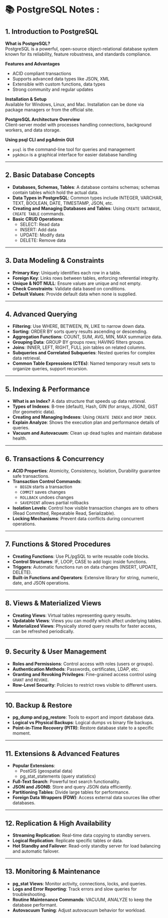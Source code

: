 # 📚 PostgreSQL Notes : 

## 1. Introduction to PostgreSQL

**What is PostgreSQL?**  
PostgreSQL is a powerful, open-source object-relational database system known for its reliability, feature robustness, and standards compliance.

**Features and Advantages**  
- ACID compliant transactions  
- Supports advanced data types like JSON, XML  
- Extensible with custom functions, data types  
- Strong community and regular updates  

**Installation & Setup**  
Available for Windows, Linux, and Mac. Installation can be done via package managers or from the official site.  

**PostgreSQL Architecture Overview**  
Client-server model with processes handling connections, background workers, and data storage.  

**Using psql CLI and pgAdmin GUI**  
- `psql` is the command-line tool for queries and management  
- `pgAdmin` is a graphical interface for easier database handling

---

## 2. Basic Database Concepts

- **Databases, Schemas, Tables**: A database contains schemas; schemas contain tables which hold the actual data.  
- **Data Types in PostgreSQL**: Common types include INTEGER, VARCHAR, TEXT, BOOLEAN, DATE, TIMESTAMP, JSON, etc.  
- **Creating and Managing Databases and Tables**: Using `CREATE DATABASE`, `CREATE TABLE` commands.  
- **Basic CRUD Operations**:  
  - SELECT: Read data  
  - INSERT: Add data  
  - UPDATE: Modify data  
  - DELETE: Remove data

---

## 3. Data Modeling & Constraints

- **Primary Key**: Uniquely identifies each row in a table.  
- **Foreign Key**: Links rows between tables, enforcing referential integrity.  
- **Unique & NOT NULL**: Ensure values are unique and not empty.  
- **Check Constraints**: Validate data based on conditions.  
- **Default Values**: Provide default data when none is supplied.

---

## 4. Advanced Querying

- **Filtering**: Use WHERE, BETWEEN, IN, LIKE to narrow down data.  
- **Sorting**: ORDER BY sorts query results ascending or descending.  
- **Aggregation Functions**: COUNT, SUM, AVG, MIN, MAX summarize data.  
- **Grouping Data**: GROUP BY groups rows; HAVING filters groups.  
- **Joins**: INNER, LEFT, RIGHT, FULL join tables on related columns.  
- **Subqueries and Correlated Subqueries**: Nested queries for complex data retrieval.  
- **Common Table Expressions (CTEs)**: Named temporary result sets to organize queries, support recursion.

---

## 5. Indexing & Performance

- **What is an Index?** A data structure that speeds up data retrieval.  
- **Types of Indexes**: B-tree (default), Hash, GIN (for arrays, JSON), GiST (for geometric data).  
- **Creating and Managing Indexes**: Using `CREATE INDEX` and `DROP INDEX`.  
- **Explain Analyze**: Shows the execution plan and performance details of queries.  
- **Vacuum and Autovacuum**: Clean up dead tuples and maintain database health.

---

## 6. Transactions & Concurrency

- **ACID Properties**: Atomicity, Consistency, Isolation, Durability guarantee safe transactions.  
- **Transaction Control Commands**:  
  - `BEGIN` starts a transaction  
  - `COMMIT` saves changes  
  - `ROLLBACK` undoes changes  
  - `SAVEPOINT` allows partial rollbacks  
- **Isolation Levels**: Control how visible transaction changes are to others (Read Committed, Repeatable Read, Serializable).  
- **Locking Mechanisms**: Prevent data conflicts during concurrent operations.

---

## 7. Functions & Stored Procedures

- **Creating Functions**: Use PL/pgSQL to write reusable code blocks.  
- **Control Structures**: IF, LOOP, CASE to add logic inside functions.  
- **Triggers**: Automatic functions run on data changes (INSERT, UPDATE, DELETE).  
- **Built-in Functions and Operators**: Extensive library for string, numeric, date, and JSON operations.

---

## 8. Views & Materialized Views

- **Creating Views**: Virtual tables representing query results.  
- **Updatable Views**: Views you can modify which affect underlying tables.  
- **Materialized Views**: Physically stored query results for faster access, can be refreshed periodically.

---

## 9. Security & User Management

- **Roles and Permissions**: Control access with roles (users or groups).  
- **Authentication Methods**: Passwords, certificates, LDAP, etc.  
- **Granting and Revoking Privileges**: Fine-grained access control using `GRANT` and `REVOKE`.  
- **Row-Level Security**: Policies to restrict rows visible to different users.

---

## 10. Backup & Restore

- **pg_dump and pg_restore**: Tools to export and import database data.  
- **Logical vs Physical Backups**: Logical dumps vs binary file backups.  
- **Point-in-Time Recovery (PITR)**: Restore database state to a specific moment.

---

## 11. Extensions & Advanced Features

- **Popular Extensions**:  
  - PostGIS (geospatial data)  
  - pg_stat_statements (query statistics)  
- **Full-Text Search**: Powerful text search functionality.  
- **JSON and JSONB**: Store and query JSON data efficiently.  
- **Partitioning Tables**: Divide large tables for performance.  
- **Foreign Data Wrappers (FDW)**: Access external data sources like other databases.

---

## 12. Replication & High Availability

- **Streaming Replication**: Real-time data copying to standby servers.  
- **Logical Replication**: Replicate specific tables or data.  
- **Hot Standby and Failover**: Read-only standby server for load balancing and automatic failover.

---

## 13. Monitoring & Maintenance

- **pg_stat Views**: Monitor activity, connections, locks, and queries.  
- **Logs and Error Reporting**: Track errors and slow queries for troubleshooting.  
- **Routine Maintenance Commands**: VACUUM, ANALYZE to keep the database performant.  
- **Autovacuum Tuning**: Adjust autovacuum behavior for workload.


